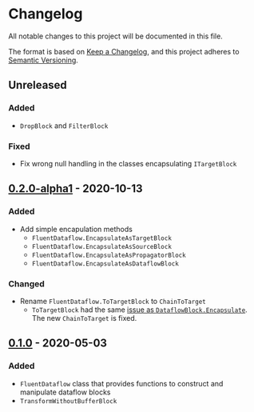 # Changelog
All notable changes to this project will be documented in this file.

The format is based on [Keep a Changelog](https://keepachangelog.com/en/1.1.0/),
and this project adheres to [Semantic Versioning](https://semver.org/spec/v2.0.0.html).

## Unreleased
### Added
- `DropBlock` and `FilterBlock`

### Fixed
- Fix wrong null handling in the classes encapsulating `ITargetBlock`

## [0.2.0-alpha1] - 2020-10-13
### Added
- Add simple encapulation methods
    - `FluentDataflow.EncapsulateAsTargetBlock`
    - `FluentDataflow.EncapsulateAsSourceBlock`
    - `FluentDataflow.EncapsulateAsPropagatorBlock`
    - `FluentDataflow.EncapsulateAsDataflowBlock`

### Changed
- Rename `FluentDataflow.ToTargetBlock` to `ChainToTarget`
    - `ToTargetBlock` had the same [issue as `DataflowBlock.Encapsulate`](https://github.com/dotnet/runtime/issues/35751). The new `ChainToTarget` is fixed.

## [0.1.0] - 2020-05-03
### Added
- `FluentDataflow` class that provides functions to construct and manipulate dataflow blocks
- `TransformWithoutBufferBlock`

[0.2.0-alpha1]: https://github.com/azyobuzin/BiDaFlow/releases/tag/core-v0.2.0-alpha1
[0.1.0]: https://github.com/azyobuzin/BiDaFlow/releases/tag/core-v0.1.0
